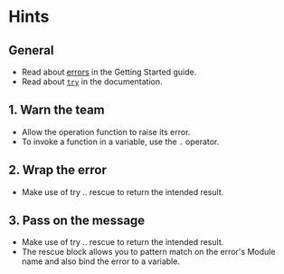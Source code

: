 # Hints

## General

- Read about [errors][errors] in the Getting Started guide.
- Read about [`try`][docs-try] in the documentation.

## 1. Warn the team

- Allow the operation function to raise its error.
- To invoke a function in a variable, use the `.` operator.

## 2. Wrap the error

- Make use of try .. rescue to return the intended result.

## 3. Pass on the message

- Make use of try .. rescue to return the intended result.
- The rescue block allows you to pattern match on the error's Module name and also bind the error to a variable.

[errors]: https://hexdocs.pm/elixir/try-catch-and-rescue.html#errors
[docs-try]: https://hexdocs.pm/elixir/Kernel.SpecialForms.html#try/1
